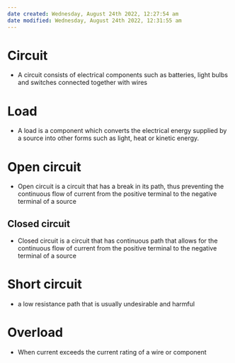 ```yaml
---
date created: Wednesday, August 24th 2022, 12:27:54 am
date modified: Wednesday, August 24th 2022, 12:31:55 am
---
```


# Circuit

- A circuit consists of electrical components such as batteries, light bulbs and switches connected together with wires

# Load

- A load is a component which converts the electrical energy supplied by a source into other forms such as light, heat or kinetic energy.

# Open circuit

- Open circuit is a circuit that has a break in its path, thus preventing the continuous flow of current from the positive terminal to the negative terminal of a source

## Closed circuit

- Closed circuit is a circuit that has continuous path that allows for the continuous flow of current from the positive terminal to the negative terminal of a source

# Short circuit

- a low resistance path that is usually undesirable and harmful

# Overload

- When current exceeds the current rating of a wire or component